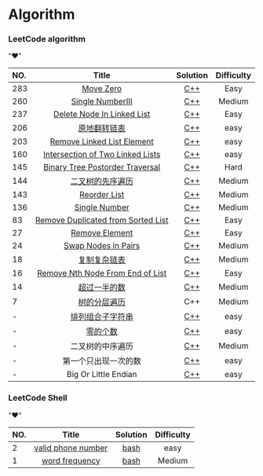 # Algorithm 
### LeetCode algorithm
"&hearts;"

|NO.| Title |Solution|Difficulty|
|:--| :---: |:----:|:----:|
|283|[Move Zero](https://leetcode.com/problems/move-zeroes/) | [C++](./countZero/moveZero.cpp)|Easy|
|260|[Single NumberIII](https://leetcode.com/problems/single-number-iii/) | [C++](./SingleNumber/SingleNumber3.cpp)|Medium|
|237|[Delete Node In Linked List](https://leetcode.com/problems/delete-node-in-a-linked-list/) | [C++](./removeElement/Deletenodelist.cpp)|Easy|
|206|[原地翻转链表](https://leetcode.com/problems/reverse-linked-list/) | [C++](./ReverseLinklist/ReverseLinklist.cpp)|easy|
|203|[Remove Linked List Element](https://leetcode.com/problems/remove-linked-list-elements/) | [C++](./removeElement/Removelistelement.cpp)|easy|
|160|[Intersection of Two Linked Lists](https://leetcode.com/problems/intersection-of-two-linked-lists/) | [C++](./ReverseLinklist/IntersectionLinkedLists.cpp)|easy|
|145|[Binary Tree Postorder Traversal](https://leetcode.com/problems/binary-tree-postorder-traversal/) | [C++](./BinaryTreeInorderTraversal/BTreePostTraversal.cpp)|Hard|
|144|[二叉树的先序遍历](https://leetcode.com/problems/binary-tree-preorder-traversal/)| [C++](./BinaryTreePreorderTraversal/BTreePreorderTraversal.cpp)|Medium|
|143|[Reorder List](https://leetcode.com/problems/reorder-list/)|[C++](./ReverseLinklist/ReorderList.cpp)|Medium|
|136|[Single Number](https://leetcode.com/problemset/algorithms/)| [C++](./SingleNumber/SingleNumber.cpp)|Medium|
|83|[Remove Duplicated from Sorted List](https://leetcode.com/problems/remove-duplicates-from-sorted-list/)| [C++](./removeElement/RemoveDuplicatesList.cpp)|Easy|
|27|[Remove Element](https://leetcode.com/problems/remove-element/)| [C++](./removeElement/Removelistelement.cpp)|Easy|
|24|[Swap Nodes in Pairs](https://leetcode.com/problems/swap-nodes-in-pairs/)| [C++](./swapPairs/swapPairs.cpp)|Medium|
|18|[复制复杂链表](http://www.jiuzhang.com/problem/18/) | [C++](./CopyLinklist/CopyLinklist.cpp)|Medium|
|16|[Remove Nth Node From End of List](https://leetcode.com/problems/remove-nth-node-from-end-of-list/) | [C++](./removeElement/removeNth.cpp)|Easy|
|14|[超过一半的数](http://www.jiuzhang.com/problem/14/) | [C++](./OverHalfNumber/OverHalfNumber.cpp)|Medium|
|7|[树的分层遍历](http://www.jiuzhang.com/problem/7/) | C++|Medium|
|-|[排列组合子字符串]() | [C++](./subString/permutationSubstring.cpp)|easy|
|-|[零的个数](http://www.lintcode.com/zh-cn/problem/trailing-zeros/#) | [C++](./countZero/countZero.cpp)|easy|
|-|二叉树的中序遍历|[C++](./BinaryTreeInorderTraversal/BTreeInorderTravesal.cpp)|Medium|
|-|第一个只出现一次的数| [C++](./FirstAppearOnce/FirstAppearOnce.cpp)|easy|
|-|Big Or Little Endian| [C++](./FirstAppearOnce/isBigEndian.cpp)|easy|

### LeetCode Shell
"&hearts;"

|NO.| Title |Solution|Difficulty|
|:--| :---: |:----:|:----:|
|2|[valid phone number](https://leetcode.com/problems/valid-phone-numbers/) | [bash](./shell/ValidPhoneNumbers/ValidPhoneNumbers.sh)|easy|
|1|[word frequency](https://leetcode.com/problems/word-frequency/) | [bash](./shell/Wordfrequency/wordfrequency.sh)|Medium|
